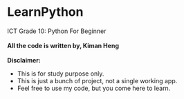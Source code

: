 # LearnPython
ICT Grade 10: Python For Beginner  
<br>
<b>All the code is written by, Kiman Heng</b>  
<br>
<b>Disclaimer: </b>  
* This is for study purpose only.   
* This is just a bunch of project, not a single working app.    
* Feel free to use my code, but you come here to learn.
